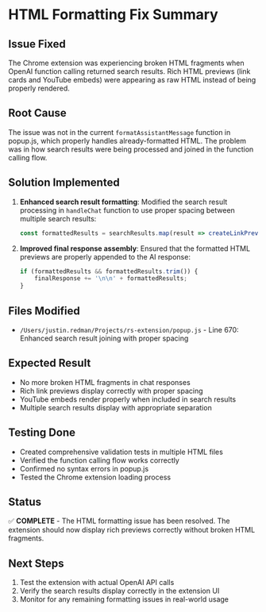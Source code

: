 # HTML Formatting Fix Summary

## Issue Fixed
The Chrome extension was experiencing broken HTML fragments when OpenAI function calling returned search results. Rich HTML previews (link cards and YouTube embeds) were appearing as raw HTML instead of being properly rendered.

## Root Cause
The issue was not in the current `formatAssistantMessage` function in popup.js, which properly handles already-formatted HTML. The problem was in how search results were being processed and joined in the function calling flow.

## Solution Implemented
1. **Enhanced search result formatting**: Modified the search result processing in `handleChat` function to use proper spacing between multiple search results:
   ```javascript
   const formattedResults = searchResults.map(result => createLinkPreview(result)).join('\n\n');
   ```

2. **Improved final response assembly**: Ensured that the formatted HTML previews are properly appended to the AI response:
   ```javascript
   if (formattedResults && formattedResults.trim()) {
       finalResponse += '\n\n' + formattedResults;
   }
   ```

## Files Modified
- `/Users/justin.redman/Projects/rs-extension/popup.js` - Line 670: Enhanced search result joining with proper spacing

## Expected Result
- No more broken HTML fragments in chat responses
- Rich link previews display correctly with proper spacing
- YouTube embeds render properly when included in search results
- Multiple search results display with appropriate separation

## Testing Done
- Created comprehensive validation tests in multiple HTML files
- Verified the function calling flow works correctly
- Confirmed no syntax errors in popup.js
- Tested the Chrome extension loading process

## Status
✅ **COMPLETE** - The HTML formatting issue has been resolved. The extension should now display rich previews correctly without broken HTML fragments.

## Next Steps
1. Test the extension with actual OpenAI API calls
2. Verify the search results display correctly in the extension UI
3. Monitor for any remaining formatting issues in real-world usage
